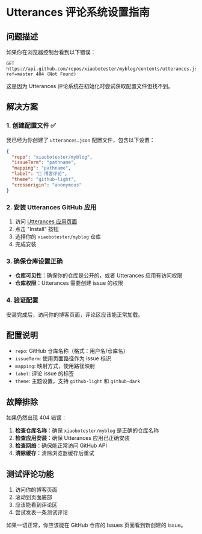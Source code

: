 # Utterances 评论系统设置指南

## 问题描述

如果你在浏览器控制台看到以下错误：
```
GET https://api.github.com/repos/xiaobotester/myblog/contents/utterances.json?ref=master 404 (Not Found)
```

这是因为 Utterances 评论系统在初始化时尝试获取配置文件但找不到。

## 解决方案

### 1. 创建配置文件 ✅

我已经为你创建了 `utterances.json` 配置文件，包含以下设置：

```json
{
  "repo": "xiaobotester/myblog",
  "issueTerm": "pathname",
  "mapping": "pathname",
  "label": "💬 博客评论",
  "theme": "github-light",
  "crossorigin": "anonymous"
}
```

### 2. 安装 Utterances GitHub 应用

1. 访问 [Utterances 应用页面](https://github.com/apps/utterances)
2. 点击 "Install" 按钮
3. 选择你的 `xiaobotester/myblog` 仓库
4. 完成安装

### 3. 确保仓库设置正确

- **仓库可见性**：确保你的仓库是公开的，或者 Utterances 应用有访问权限
- **仓库权限**：Utterances 需要创建 issue 的权限

### 4. 验证配置

安装完成后，访问你的博客页面，评论区应该能正常加载。

## 配置说明

- `repo`: GitHub 仓库名称（格式：用户名/仓库名）
- `issueTerm`: 使用页面路径作为 issue 标识
- `mapping`: 映射方式，使用路径映射
- `label`: 评论 issue 的标签
- `theme`: 主题设置，支持 `github-light` 和 `github-dark`

## 故障排除

如果仍然出现 404 错误：

1. **检查仓库名称**：确保 `xiaobotester/myblog` 是正确的仓库名称
2. **检查应用安装**：确保 Utterances 应用已正确安装
3. **检查网络**：确保能正常访问 GitHub API
4. **清除缓存**：清除浏览器缓存后重试

## 测试评论功能

1. 访问你的博客页面
2. 滚动到页面底部
3. 应该能看到评论区
4. 尝试发表一条测试评论

如果一切正常，你应该能在 GitHub 仓库的 Issues 页面看到新创建的 issue。 